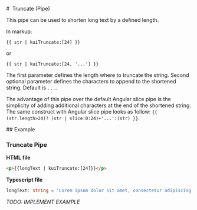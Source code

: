 #  Truncate (Pipe)

This pipe can be used to shorten long text by a defined length.

In markup:

`{{ str | kuiTruncate:[24] }}`

or

`{{ str | kuiTruncate:[24, '...'] }}`

The first parameter defines the length where to truncate the string.
Second optional parameter defines the characters to append to the shortened string. Default is `...`.

The advantage of this pipe over the default Angular slice pipe is the simplicity of adding additional characters at the end of the shortened string.
The same construct with Angular slice pipe looks as follow: `{{ (str.length>24)? (str | slice:0:24)+'...':(str) }}`.

## Example

### Truncate Pipe

**HTML file**
```html
<p>{{longText | kuiTruncate:[24]}}</p>
```

**Typescript file**
```ts
longText: string = 'Lorem ipsum dolor sit amet, consectetur adipiscing elit, sed do eiusmod tempor incididunt ut labore et dolore magna aliqua. Vel pharetra vel turpis nunc eget lorem dolor. Euismod lacinia at quis risus sed vulputate. Ultrices gravida dictum fusce ut placerat orci nulla pellentesque. Tortor consequat id porta nibh venenatis cras. Turpis tincidunt id aliquet risus feugiat in ante metus. Dictum fusce ut placerat orci nulla pellentesque dignissim enim sit. Mattis vulputate enim nulla aliquet porttitor lacus luctus accumsan. Mauris sit amet massa vitae tortor condimentum lacinia quis vel. Dictum sit amet justo donec enim diam vulputate. Dignissim convallis aenean et tortor. Ut tellus elementum sagittis vitae et. Pretium viverra suspendisse potenti nullam ac tortor vitae purus faucibus. Eget mauris pharetra et ultrices neque ornare aenean. Diam in arcu cursus euismod. Odio ut enim blandit volutpat maecenas volutpat. Suspendisse interdum consectetur libero id faucibus nisl tincidunt eget. Risus commodo viverra maecenas accumsan.';
```

*TODO: IMPLEMENT EXAMPLE*

